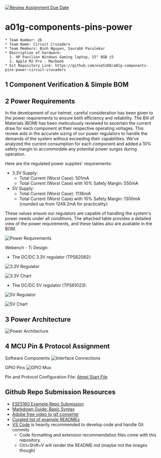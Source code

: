 [![Review Assignment Due Date](https://classroom.github.com/assets/deadline-readme-button-24ddc0f5d75046c5622901739e7c5dd533143b0c8e959d652212380cedb1ea36.svg)](https://classroom.github.com/a/NIMa0T3C)
# a01g-components-pins-power

    * Team Number: 26
    * Team Name: Circuit Crusaders
    * Team Members: Binh Nguyen, Saurabh Parulekar
    * Description of hardware: 
      1. HP Pavilion Windows Gaming laptop, 15" 8GB i5
      2. Apple M2 Pro - Macbook
    * Git Repository Link: https://github.com/ese5160/a01g-components-pins-power-circuit-crusaders

## 1 Component Verification & Simple BOM

## 2 Power Requirements
In the development of our helmet, careful consideration has been given to the power requirements to ensure both efficiency and reliability. The Bill of Materials (BOM) has been meticulously reviewed to ascertain the current draw for each component at their respective operating voltages. This review aids in the accurate sizing of our power regulators to handle the demands of the system without exceeding their capabilities. We've analyzed the current consumption for each component and added a 10% safety margin to accommodate any potential power surges during operation.

Here are the regulated power supplies' requirements:

+ 3.3V Supply: 
  + Total Current (Worst Case): 501mA
  + Total Current (Worst Case) with 10% Safety Margin: 550mA
+ 5V Supply: 
  + Total Current (Worst Case): 1136mA
  + Total Current (Worst Case) with 10% Safety Margin: 1300mA (rounded up from 1249.2mA for practicality)
  
These values ensure our regulators are capable of handling the system's power needs under all conditions. The attached table provides a detailed view of the power requirements, and these tables also are available in the BOM.

![Power Requirements](https://github.com/ese5160/a01g-components-pins-power-circuit-crusaders/blob/main/images/power_requirements.jpeg)


Webench - Ti Design: 
+ The DC/DC 3.3V regulator (TPS62082): 

![3.3V Regulator](https://github.com/ese5160/a01g-components-pins-power-circuit-crusaders/blob/main/images/62082.png)

![3.3V Chart](https://github.com/ese5160/a01g-components-pins-power-circuit-crusaders/blob/main/images/62082_charts.png)

+ The DC/DC 5V regulator (TPS61023): 

![5V Regulator](https://github.com/ese5160/a01g-components-pins-power-circuit-crusaders/blob/main/images/tps61023.png)

![5V Chart](https://github.com/ese5160/a01g-components-pins-power-circuit-crusaders/blob/main/images/61023_charts.png)

## 3 Power Architecture

![Power Architecture](https://github.com/ese5160/a01g-components-pins-power-circuit-crusaders/blob/main/images/power_architecture.png)

## 4 MCU Pin & Protocol Assignment
Software Components
![Interface Connections](https://github.com/ese5160/a01g-components-pins-power-circuit-crusaders/blob/main/images/Sercom_interface.png)

GPIO Pins
![GPIO Mux](https://github.com/ese5160/a01g-components-pins-power-circuit-crusaders/blob/main/images/GPIO_interface.png)

Pin and Protocol Configuration File: [Atmel Start File](https://github.com/ese5160/a01g-components-pins-power-circuit-crusaders/blob/main/Circuit_Crusaders.atstart)

## Github Repo Submission Resources

* [ESE5160 Example Repo Submission](https://github.com/ese5160/example-repository-submission)
* [Markdown Guide: Basic Syntax](https://www.markdownguide.org/basic-syntax/)
* [Adobe free video to gif converter](https://www.adobe.com/express/feature/video/convert/video-to-gif)
* [Curated list of example READMEs](https://github.com/matiassingers/awesome-readme)
* [VS Code](https://code.visualstudio.com/) is heavily recommended to develop code and handle Git commits
  * Code formatting and extension recommendation files come with this repository.
  * Ctrl+Shift+V will render the README.md (maybe not the images though)
